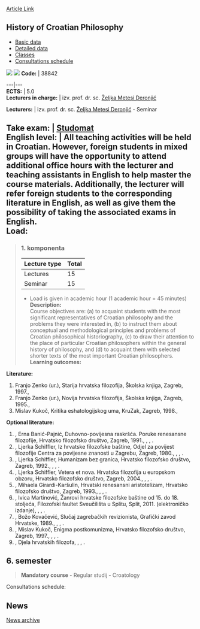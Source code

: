 [Article Link](https://www.fhs.hr/en/course/hocp)

## History of Croatian Philosophy
  * [Basic data](https://www.fhs.hr/en/course/hocp#v1id-523782_375393_1_0 "Basic data")
  * [Detailed data](https://www.fhs.hr/en/course/hocp#v1id-523782_375393_1_1 "Detailed data")
  * [Classes](https://www.fhs.hr/en/course/hocp#v1id-523782_375393_1_2 "Classes")
  * [Consultations schedule](https://www.fhs.hr/en/course/hocp#v1id-523782_375393_1_3 "Consultations schedule")


[![](https://www.fhs.hr/img/flags/gif/hr.gif)](https://www.fhs.hr/predmet/phf_a) [![](https://www.fhs.hr/img/flags/gif/gb.gif)](https://www.fhs.hr/en/course/hocp)
**Code:** |  38842  
  
---|---  
**ECTS:** |  5.0   
**Lecturers in charge:** |  izv. prof. dr. sc. [Željka Metesi Deronjić](https://www.fhs.hr/staff/zeljka.metesi_deronjic)   
  
**Lecturers:** |  izv. prof. dr. sc. [Željka Metesi Deronjić](https://www.fhs.hr/djelatnik/zeljka.metesi_deronjic) - Seminar  
  
**Take exam:** |  [Studomat](http://www.isvu.hr/studomat)  
**English level:** |  All teaching activities will be held in Croatian. However, foreign students in mixed groups will have the opportunity to attend additional office hours with the lecturer and teaching assistants in English to help master the course materials. Additionally, the lecturer will refer foreign students to the corresponding literature in English, as well as give them the possibility of taking the associated exams in English.   
**Load:**  
---  
> ### 1. komponenta
> | Lecture type | Total  
> ---|---  
> Lectures | 15  
> Seminar | 15  
> * Load is given in academic hour (1 academic hour = 45 minutes)   
**Description:**  
> Course objectives are: (a) to acquaint students with the most significant representatives of Croatian philosophy and the problems they were interested in, (b) to instruct them about conceptual and methodological principles and problems of Croatian philosophical historiography, (c) to draw their attention to the place of particular Croatian philosophers within the general history of philosophy, and (d) to acquaint them with selected shorter texts of the most important Croatian philosophers.  
**Learning outcomes:**  

  
**Literature:**  
  1. Franjo Zenko (ur.), Starija hrvatska filozofija, Školska knjiga, Zagreb, 1997., 
  2. Franjo Zenko (ur.), Novija hrvatska filozofija, Školska knjiga, Zagreb, 1995., 
  3. Mislav Kukoč, Kritika eshatologijskog uma, KruZak, Zagreb, 1998., 

  
**Optional literature:**  
  1. , Erna Banić-Pajnić, Duhovno-povijesna raskršća. Poruke renesansne filozofije, Hrvatsko filozofsko društvo, Zagreb, 1991., , , .
  2. , Ljerka Schiffler, Iz hrvatske filozofske baštine, Odjel za povijest filozofije Centra za povijesne znanosti u Zagrebu, Zagreb, 1980., , , .
  3. , Ljerka Schiffler, Humanizam bez granica, Hrvatsko filozofsko društvo, Zagreb, 1992., , , .
  4. , Ljerka Schiffler, Vetera et nova. Hrvatska filozofija u europskom obzoru, Hrvatsko filozofsko društvo, Zagreb, 2004., , , .
  5. , Mihaela Girardi-Karšulin, Hrvatski renesansni aristotelizam, Hrvatsko filozofsko društvo, Zagreb, 1993., , , .
  6. , Ivica Martinović, Žanrovi hrvatske filozofske baštine od 15. do 18. stoljeća, Filozofski faultet Sveučilišta u Splitu, Split, 2011. (elektroničko izdanje), , , .
  7. , Božo Kovačević, Slučaj zagrebačkih revizionista, Grafički zavod Hrvatske, 1989., , , .
  8. , Mislav Kukoč, Enigma postkomunizma, Hrvatsko filozofsko društvo, Zagreb, 1997., , , .
  9. , Djela hrvatskih filozofa, , , .

  
**6. semester**  
---  
> **Mandatory course** - Regular studij - Croatology  
>   
Consultations schedule: 


## News
[News archive](https://www.fhs.hr/en/course/hocp?@=20pyh#news_85035 "News archive")
